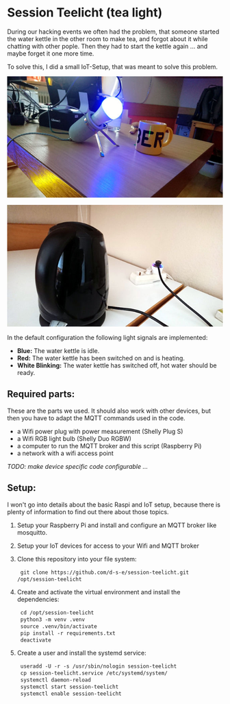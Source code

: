 # Session Teelicht (tea light)

During our hacking events we often had the problem, that someone started
the water kettle in the other room to make tea, and forgot about it while
chatting with other pople. Then they had to start the kettle again ... and
maybe forget it one more time.

To solve this, I did a small IoT-Setup, that was meant to solve this problem.

![Image of a glowing Wifi lamp and a tea cup](images/lamp.jpg)

![Image of an electric water kettle connected with a Wifi plug](images/plug.jpg)


In the default configuration the following light signals are implemented:

- **Blue:** The water kettle is idle.
- **Red:** The water kettle has been switched on and is heating.
- **White Blinking:** The water kettle has switched off, hot water should be ready.


## Required parts:

These are the parts we used. It should also work with other devices, but then you have
to adapt the MQTT commands used in the code.

- a Wifi power plug with power measurement (Shelly Plug S)
- a Wifi RGB light bulb (Shelly Duo RGBW)
- a computer to run the MQTT broker and this script (Raspberry Pi)
- a network with a wifi access point

*TODO: make device specific code configurable ...*


## Setup:

I won't go into details about the basic Raspi and IoT setup, because there is
plenty of information to find out there about those topics.

1. Setup your Raspberry Pi and install and configure an MQTT broker like
   mosquitto.
2. Setup your IoT devices for access to your Wifi and MQTT broker
3. Clone this repository into your file system:

        git clone https://github.com/d-s-e/session-teelicht.git /opt/session-teelicht

4. Create and activate the virtual environment and install the dependencies:

        cd /opt/session-teelicht
        python3 -m venv .venv
        source .venv/bin/activate
        pip install -r requirements.txt
        deactivate

5. Create a user and install the systemd service:

        useradd -U -r -s /usr/sbin/nologin session-teelicht
        cp session-teelicht.service /etc/systemd/system/
        systemctl daemon-reload
        systemctl start session-teelicht
        systemctl enable session-teelicht


